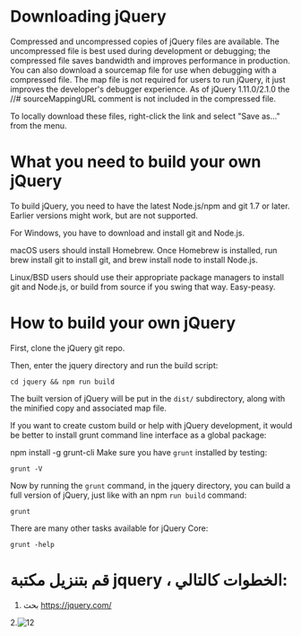 # Downloading jQuery

Compressed and uncompressed copies of jQuery files are available. The uncompressed file is best used during development or debugging; the compressed file saves bandwidth and improves performance in production. You can also download a sourcemap file for use when debugging with a compressed file. The map file is not required for users to run jQuery, it just improves the developer's debugger experience. As of jQuery 1.11.0/2.1.0 the //# sourceMappingURL comment is not included in the compressed file.

To locally download these files, right-click the link and select "Save as..." from the menu.



# What you need to build your own jQuery
To build jQuery, you need to have the latest Node.js/npm and git 1.7 or later. Earlier versions might work, but are not supported.

For Windows, you have to download and install git and Node.js.

macOS users should install Homebrew. Once Homebrew is installed, run brew install git to install git, and brew install node to install Node.js.

Linux/BSD users should use their appropriate package managers to install git and Node.js, or build from source if you swing that way. Easy-peasy. 


# How to build your own jQuery
First, clone the jQuery git repo.

Then, enter the jquery directory and run the build script:
```
cd jquery && npm run build
```
The built version of jQuery will be put in the `dist/` subdirectory, along with the minified copy and associated map file.

If you want to create custom build or help with jQuery development, it would be better to install grunt command line interface as a global package:

npm install -g grunt-cli
Make sure you have `grunt` installed by testing:
```
grunt -V
```

Now by running the `grunt` command, in the jquery directory, you can build a full version of jQuery, just like with an npm `run build` command:
```
grunt
```
There are many other tasks available for jQuery Core:
```
grunt -help
```
# قم بتنزيل مكتبة jquery ، الخطوات كالتالي:

1. بحث https://jquery.com/


2.![12](https://user-images.githubusercontent.com/92294739/143006395-026c79d1-e24a-4a13-aa22-e5d2804314a7.png)




